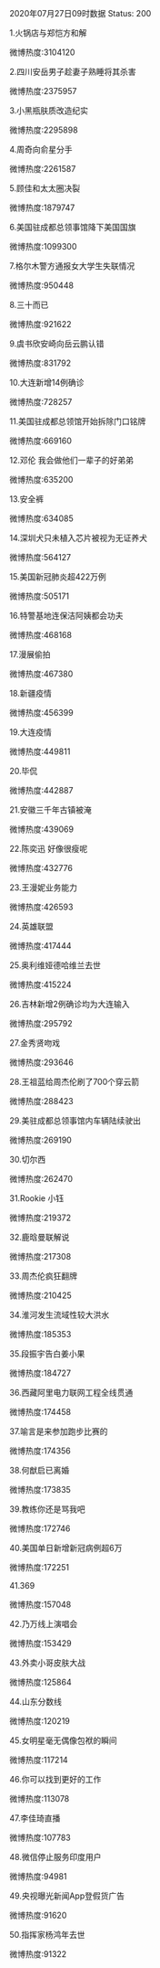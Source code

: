 2020年07月27日09时数据
Status: 200

1.火锅店与郑恺方和解

微博热度:3104120

2.四川安岳男子趁妻子熟睡将其杀害

微博热度:2375957

3.小黑瓶肤质改造纪实

微博热度:2295898

4.周奇向俞星分手

微博热度:2261587

5.顾佳和太太圈决裂

微博热度:1879747

6.美国驻成都总领事馆降下美国国旗

微博热度:1099300

7.格尔木警方通报女大学生失联情况

微博热度:950448

8.三十而已

微博热度:921622

9.虞书欣安崎向岳云鹏认错

微博热度:831792

10.大连新增14例确诊

微博热度:728257

11.美国驻成都总领馆开始拆除门口铭牌

微博热度:669160

12.邓伦 我会做他们一辈子的好弟弟

微博热度:635200

13.安全裤

微博热度:634085

14.深圳犬只未植入芯片被视为无证养犬

微博热度:564127

15.美国新冠肺炎超422万例

微博热度:505171

16.特警基地连保洁阿姨都会功夫

微博热度:468168

17.漫展偷拍

微博热度:467380

18.新疆疫情

微博热度:456399

19.大连疫情

微博热度:449811

20.毕侃

微博热度:442887

21.安徽三千年古镇被淹

微博热度:439069

22.陈奕迅 好像很瘦呢

微博热度:432776

23.王漫妮业务能力

微博热度:426593

24.英雄联盟

微博热度:417444

25.奥利维娅德哈维兰去世

微博热度:415224

26.吉林新增2例确诊均为大连输入

微博热度:295792

27.金秀贤吻戏

微博热度:293646

28.王祖蓝给周杰伦刷了700个穿云箭

微博热度:288423

29.美驻成都总领事馆内车辆陆续驶出

微博热度:269190

30.切尔西

微博热度:262470

31.Rookie 小钰

微博热度:219372

32.鹿晗曼联解说

微博热度:217308

33.周杰伦疯狂翻牌

微博热度:210425

34.淮河发生流域性较大洪水

微博热度:185353

35.段振宇告白姜小果

微博热度:184727

36.西藏阿里电力联网工程全线贯通

微博热度:174458

37.喻言是来参加跑步比赛的

微博热度:174356

38.何猷启已离婚

微博热度:173835

39.教练你还是骂我吧

微博热度:172746

40.美国单日新增新冠病例超6万

微博热度:172251

41.369

微博热度:157048

42.乃万线上演唱会

微博热度:153429

43.外卖小哥皮肤大战

微博热度:125864

44.山东分数线

微博热度:120219

45.女明星毫无偶像包袱的瞬间

微博热度:117214

46.你可以找到更好的工作

微博热度:113078

47.李佳琦直播

微博热度:107783

48.微信停止服务印度用户

微博热度:94981

49.央视曝光新闻App登假货广告

微博热度:91620

50.指挥家杨鸿年去世

微博热度:91322

